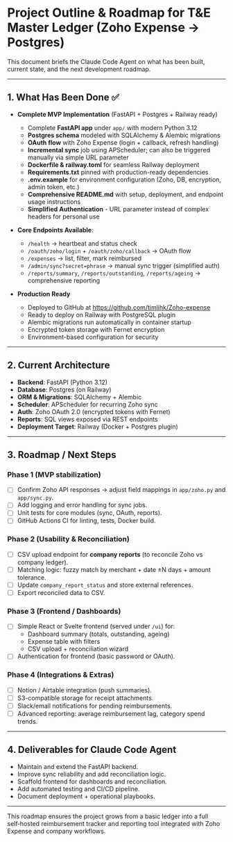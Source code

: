 # Project Outline & Roadmap for T&E Master Ledger (Zoho Expense → Postgres)

This document briefs the Claude Code Agent on what has been built, current state, and the next development roadmap.

---

## 1. What Has Been Done ✅

- **Complete MVP Implementation** (FastAPI + Postgres + Railway ready)
  - Complete **FastAPI app** under `app/` with modern Python 3.12
  - **Postgres schema** modeled with SQLAlchemy & Alembic migrations
  - **OAuth flow** with Zoho Expense (login + callback, refresh handling)
  - **Incremental sync** job using APScheduler; can also be triggered manually via simple URL parameter
  - **Dockerfile & railway.toml** for seamless Railway deployment
  - **Requirements.txt** pinned with production-ready dependencies
  - **.env.example** for environment configuration (Zoho, DB, encryption, admin token, etc.)
  - **Comprehensive README.md** with setup, deployment, and endpoint usage instructions
  - **Simplified Authentication** - URL parameter instead of complex headers for personal use

- **Core Endpoints Available**:
  - `/health` → heartbeat and status check
  - `/oauth/zoho/login` + `/oauth/zoho/callback` → OAuth flow
  - `/expenses` → list, filter, mark reimbursed
  - `/admin/sync?secret=phrase` → manual sync trigger (simplified auth)
  - `/reports/summary`, `/reports/outstanding`, `/reports/ageing` → comprehensive reporting

- **Production Ready**
  - Deployed to GitHub at https://github.com/timlihk/Zoho-expense
  - Ready to deploy on Railway with PostgreSQL plugin
  - Alembic migrations run automatically in container startup
  - Encrypted token storage with Fernet encryption
  - Environment-based configuration for security

---

## 2. Current Architecture

- **Backend**: FastAPI (Python 3.12)
- **Database**: Postgres (on Railway)
- **ORM & Migrations**: SQLAlchemy + Alembic
- **Scheduler**: APScheduler for recurring Zoho sync
- **Auth**: Zoho OAuth 2.0 (encrypted tokens with Fernet)
- **Reports**: SQL views exposed via REST endpoints
- **Deployment Target**: Railway (Docker + Postgres plugin)

---

## 3. Roadmap / Next Steps

### Phase 1 (MVP stabilization)
- [ ] Confirm Zoho API responses → adjust field mappings in `app/zoho.py` and `app/sync.py`.
- [ ] Add logging and error handling for sync jobs.
- [ ] Unit tests for core modules (sync, OAuth, reports).
- [ ] GitHub Actions CI for linting, tests, Docker build.

### Phase 2 (Usability & Reconciliation)
- [ ] CSV upload endpoint for **company reports** (to reconcile Zoho vs company ledger).
- [ ] Matching logic: fuzzy match by merchant + date ±N days + amount tolerance.
- [ ] Update `company_report_status` and store external references.
- [ ] Export reconciled data to CSV.

### Phase 3 (Frontend / Dashboards)
- [ ] Simple React or Svelte frontend (served under `/ui`) for:
  - Dashboard summary (totals, outstanding, ageing)
  - Expense table with filters
  - CSV upload + reconciliation wizard
- [ ] Authentication for frontend (basic password or OAuth).

### Phase 4 (Integrations & Extras)
- [ ] Notion / Airtable integration (push summaries).
- [ ] S3-compatible storage for receipt attachments.
- [ ] Slack/email notifications for pending reimbursements.
- [ ] Advanced reporting: average reimbursement lag, category spend trends.

---

## 4. Deliverables for Claude Code Agent
- Maintain and extend the FastAPI backend.
- Improve sync reliability and add reconciliation logic.
- Scaffold frontend for dashboards and reconciliation.
- Add automated testing and CI/CD pipeline.
- Document deployment + operational playbooks.

---

This roadmap ensures the project grows from a basic ledger into a full self‑hosted reimbursement tracker and reporting tool integrated with Zoho Expense and company workflows.

